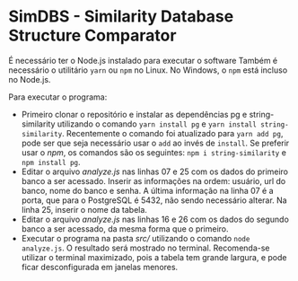 # SimDBS - Similarity Database Structure Comparator
É necessário ter o Node.js instalado para executar o software Também é necessário o utilitário `yarn` ou `npm` no Linux. No Windows, o `npm` está incluso no Node.js.

Para executar o programa:
* Primeiro clonar o repositório e instalar as dependências pg e string-similarity utilizando o comando `yarn install pg` e `yarn install string-similarity`. Recentemente o comando foi atualizado para `yarn add pg`, pode ser que seja necessário usar o `add` ao invés de `install`. Se preferir usar o _npm_, os comandos são os seguintes: `npm i string-similarity` e `npm install pg`.
* Editar o arquivo _analyze.js_ nas linhas 07 e 25 com os dados do primeiro banco a ser acessado. Inserir as informações na ordem: usuário, url do banco, nome do banco e senha. A última informação na linha 07 é a porta, que para o PostgreSQL é 5432, não sendo necessário alterar. Na linha 25, inserir o nome da tabela.
* Editar o arquivo _analyze.js_ nas linhas 16 e 26 com os dados do segundo banco a ser acessado, da mesma forma que o primeiro.
* Executar o programa na pasta _src/_ utilizando o comando `node analyze.js`. O resultado será mostrado no terminal. Recomenda-se utilizar o terminal maximizado, pois a tabela tem grande largura, e pode ficar desconfigurada em janelas menores.
